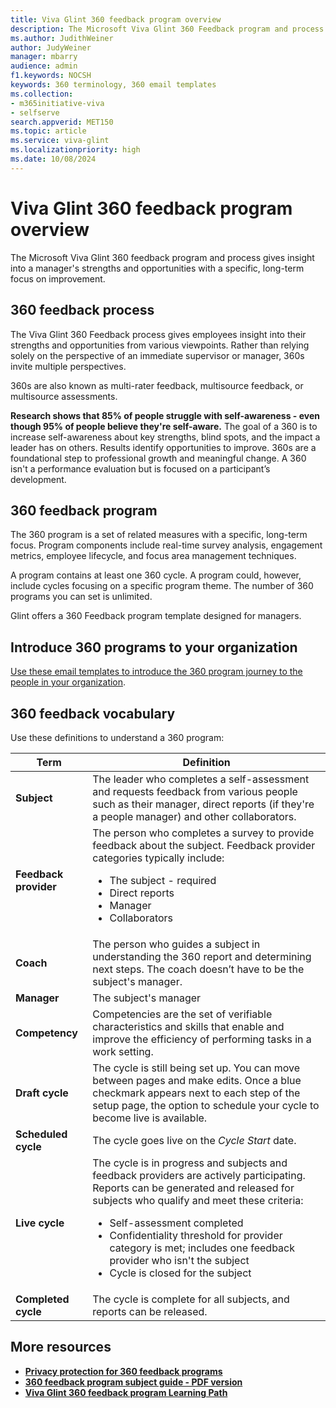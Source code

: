 ```yaml
---
title: Viva Glint 360 feedback program overview 
description: The Microsoft Viva Glint 360 Feedback program and process gives insight into a manager's strengths and opportunities with a specific, long-term focus.
ms.author: JudithWeiner
author: JudyWeiner
manager: mbarry
audience: admin
f1.keywords: NOCSH
keywords: 360 terminology, 360 email templates
ms.collection:  
- m365initiative-viva
- selfserve 
search.appverid: MET150 
ms.topic: article
ms.service: viva-glint
ms.localizationpriority: high
ms.date: 10/08/2024
---
```


# Viva Glint 360 feedback program overview 

The Microsoft Viva Glint 360 feedback program and process gives insight into a manager's strengths and opportunities with a specific, long-term focus on improvement.

## 360 feedback process

The Viva Glint 360 Feedback process gives employees insight into their strengths and opportunities from various viewpoints. Rather than relying solely on the perspective of an immediate supervisor or manager, 360s invite multiple perspectives. 

360s are also known as multi-rater feedback, multisource feedback, or multisource assessments. 

**Research shows that 85% of people struggle with self-awareness - even though 95% of people believe they're self-aware.** The goal of a 360 is to increase self-awareness about key strengths, blind spots, and the impact a leader has on others. Results identify opportunities to improve. 360s are a foundational step to professional growth and meaningful change. A 360 isn't a performance evaluation but is focused on a participant’s development. 

## 360 feedback program 

The 360 program is a set of related measures with a specific, long-term focus. Program components include real-time survey analysis, engagement metrics, employee lifecycle, and focus area management techniques. 

A program contains at least one 360 cycle. A program could, however, include cycles focusing on a specific program theme. The number of 360 programs you can set is unlimited.

Glint offers a 360 Feedback program template designed for managers. 

## Introduce 360 programs to your organization

[Use these email templates to introduce the 360 program journey to the people in your organization](/setup/360-email-templates).

## 360 feedback vocabulary

Use these definitions to understand a 360 program:

|Term|Definition|
|----|---------|
|**Subject**|The leader who completes a self-assessment and requests feedback from various people such as their manager, direct reports (if they're a people manager) and other collaborators.|
|**Feedback provider**|The person who completes a survey to provide feedback about the subject. Feedback provider categories typically include:  <ul><li> The subject - required </li><li> Direct reports </li><li> Manager </li><li> Collaborators</li><ul>|
|**Coach**|The person who guides a subject in understanding the 360 report and determining next steps. The coach doesn’t have to be the subject's manager.|
|**Manager**| The subject's manager|
|**Competency**|Competencies are the set of verifiable characteristics and skills that enable and improve the efficiency of performing tasks in a work setting.|
|**Draft cycle**|The cycle is still being set up. You can move between pages and make edits. Once a blue checkmark appears next to each step of the setup page, the option to schedule your cycle to become live is available.|
|**Scheduled cycle**|The cycle goes live on the *Cycle Start* date. |
|**Live cycle**|The cycle is in progress and subjects and feedback providers are actively participating. Reports can be generated and released for subjects who qualify and meet these criteria: <ul><li> Self-assessment completed</li><li> Confidentiality threshold for provider category is met; includes one feedback provider who isn't the subject</li><li> Cycle is closed for the subject</li><ul>|
|**Completed cycle**|The cycle is complete for all subjects, and reports can be released.|

## More resources 

- [**Privacy protection for 360 feedback programs**](/viva/glint/setup/privacy-360-feedback)
- [**360 feedback program subject guide - PDF version**](https://adoption.microsoft.com/files/viva/glint/Microsoft-Viva-Glint_360-subject-guide.pdf)
- [**Viva Glint 360 feedback program Learning Path**](/training/paths/viva-glint-360-feedback%20program/)



